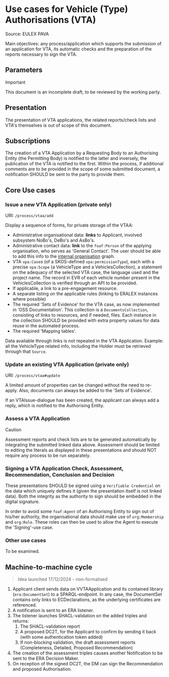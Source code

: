# Use cases for Vehicle (Type) Authorisations (VTA)

Source: EULEX PAVA

Main objectives: any process/application which supports the submission of an application for VTA, its automatic checks and the preparation of the reports necessary to sign the VTA.

## Parameters

> [!IMPORTANT]
> This document is an incomplete draft, to be reviewed by the working party.

## Presentation

The presentation of VTA applications, the related reports/check lists and VTA's themselves is out of scope of this document.

## Subscriptions

The creation of a VTA Application by a Requesting Body to an Authorising Entity (the Permitting Body) is notified to the latter and inversely, the publication of the VTA is notified to the first. Within the process, if additional comments are to be provided in the scope of some submitted document, a notification SHOULD be sent to the party to provide them.

## Core Use cases

### Issue a new VTA Application (private only)

URI: `/process/vtaa/add`

Display a sequence of forms, for private storage of the VTAA:

- Administrative organisational data: **links** to Applicant, involved subsystem NoBo's, DeBo's and AsBo's.
- Administrative contact data: **link** to the `foaf:Person` of the applying organisation, who serves as 'General Contact'. The user should be able to add this info to the [internal organisation](../ORG/ORGANISATION.md) graph.
- VTA `vpa:Case`s (of a SKOS-defined `vpa:permissionType`), each with a precise `vpa:Scope` (a VehicleType and a VehiclesCollection), a statement on the adequacy of the selected VTA case, the language used and the project name. The record in EVR of each vehicle number present in the VehiclesCollection is verified through an API to be provided.
- If applicable, a link to a pre-engagement resource.
- A separate listing on the applicable rules (linking to ERALEX instances where possible)
- The required 'Sets of Evidence' for the VTA case, as now implemented in 'OSS Documentation'. This collection is a `DocumentsCollection`, consisting of links to resources, and if needed, files. Each instance in the collection SHOULD be provided with extra property values for data reuse in the automated process.
- The required 'Mapping tables'.

Data available through links is not repeated in the VTA Application. Example: all the VehicleType related info, including the Holder must be retrieved through that `Source`.

### Update an existing VTA Application (private only)

URI: `/process/vtaa#update`

A limited amount of properties can be changed without the need to re-apply. Also, documents can always be added to the 'Sets of Evidence'.

If an VTAIssue-dialogue has been created, the applicant can always add a reply, which is notified to the Authorising Entity.

### Assess a VTA Application

> [!CAUTION]
> Assessment reports and check lists are to be generated automatically by integrating the submitted linked data above. Assessment should be limited to editing the literals as displayed in these presentations and should NOT require any process to be run separately.

### Signing a VTA Application Check, Assessment, Recommendation, Conclusion and Decision

These presentations SHOULD be signed using a `Verifiable Credential` on the data which uniquely defines it (given the presentation itself is not linked data). Both the integrity as the authority to sign should be embedded in the digital signature.

In order to avoid some `foaf:Agent` of an Authorising Entity to sign out of his/her authority, the organisational data should make use of `org:Membership` and `org:Role`. These roles can then be used to allow the Agent to execute the 'Signing'-use case.

### Other use cases

To be examined.

## Machine-to-machine cycle

> Idea launched 17/12/2024 - non-formalised

1. Applicant client sends data on VVTAApplication and its contained library (`era:DocumentSet`) to a SPARQL-endpoint. In any case, the DocumentSet contains only links to ECDeclarations, as the underlying certificates are referenced.
2. A notification is sent to an ERA listener.
3. The listener launches SHACL-validation on the added triples and returns:
   1. The SHACL-validation report
   2. A proposed DC2T, for the Applicant to confirm by sending it back (with some authentication token added)
   3. If non-blocking validation, the draft assessment reports (Completeness, Detailed, Proposed Recommendation)
4. The creation of the assessment triples causes another Notification to be sent to the ERA Decision Maker.
5. On reception of the signed DC2T, the DM can sign the Recommendation and proposed Authorisation.

